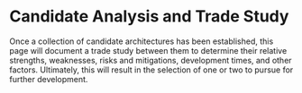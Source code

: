 # Candidate Analysis and Trade Study

Once a collection of candidate architectures has been established, this page will document a trade study between them to determine their relative strengths, weaknesses, risks and mitigations, development times, and other factors.
Ultimately, this will result in the selection of one or two to pursue for further development.